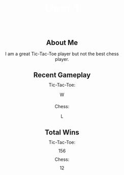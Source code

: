 <html lang="en">
    <head>
        <!-- imports bootstrap styling library -->
        <meta charset="UTF-8" />
        <meta name="viewport" content="width=device-width, initial-scale=1.0" />
        <!-- CSS only -->
        <link
            href="https://cdn.jsdelivr.net/npm/bootstrap@5.2.2/dist/css/bootstrap.min.css"
            rel="stylesheet"
            integrity="sha384-Zenh87qX5JnK2Jl0vWa8Ck2rdkQ2Bzep5IDxbcnCeuOxjzrPF/et3URy9Bv1WTRi"
            crossorigin="anonymous"
        />
        <link
            rel="stylesheet"
            href="https://cdn.jsdelivr.net/npm/bootstrap-icons@1.9.1/font/bootstrap-icons.css"
        />
      

<html>
<style>
.profile-container {
  display: flex;
  flex-direction: column;
  align-items: center;
}
.profile-header {
  display: flex;
  align-items: center;
  margin-bottom: 20px;
  color: white
}
.profile-header img {
  width: 150px;
  height: 150px;
  border-radius: 50%;
  margin-right: 20px;
}
.profile-header h1 {
  font-size: 36px;
  font-weight: bold;
}
.profile-info {
  width: 80%;
  text-align: center;
}
.profile-info h2 {
  margin-bottom: 10px;
}
.profile-info p {
  margin-bottom: 20px;
}
.profile-win h5 {
  color: green;
}
.profile-loss h5 {
  color: red;
}
.profile-info li {
  list-style: none;
  margin-bottom: 10px;
}
</style>

<div class="profile-container">
  <div class="profile-header">
    <h1>User 1</h1>
  </div>
  <div class="profile-info">
    <h2>About Me</h2>
    <p>I am a great Tic-Tac-Toe player but not the best chess player.</p>
    <h2>Recent Gameplay</h2>
      <li>Tic-Tac-Toe:</li> 
        <li>
          <p class="text-success">W</p>
        </li>
      <li>Chess:</li>
        <li><p class="text-danger">L</p></li>
    <h2>Total Wins</h2>
      <li>Tic-Tac-Toe:</li> 
      <li>
      156
      </li>
      <li>Chess:</li> 
      <li>12</li>